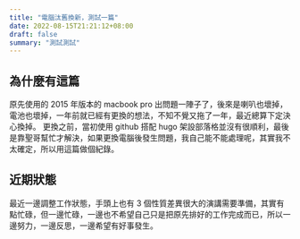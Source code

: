 ```yaml
---
title: "電腦汰舊換新，測試一篇"
date: 2022-08-15T21:21:12+08:00
draft: false
summary: "測試測試"
---
```


## 為什麼有這篇

原先使用的 2015 年版本的 macbook pro 出問題一陣子了，後來是喇叭也壞掉，電池也壞掉，一年前就已經有更換的想法，不知不覺又拖了一年，最近總算下定決心換掉。
更換之前，當初使用 github 搭配 hugo 架設部落格並沒有很順利，最後是靠聖哥幫忙才解決，如果更換電腦後發生問題，我自己能不能處理呢，其實我不太確定，所以用這篇做個紀錄。

## 近期狀態

最近一邊調整工作狀態，手頭上也有 3 個性質差異很大的演講需要準備，其實有點忙碌，但一邊忙碌，一邊也不希望自己只是把原先排好的工作完成而已，所以一邊努力，一邊反思，一邊希望有好事發生。
